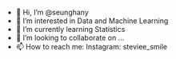 - 👋 Hi, I’m @seunghany
- 👀 I’m interested in Data and Machine Learning
- 🌱 I’m currently learning Statistics
- 💞️ I’m looking to collaborate on ...
- 📫 How to reach me: Instagram: steviee_smile

<!---
seunghany/seunghany is a ✨ special ✨ repository because its `README.md` (this file) appears on your GitHub profile.
You can click the Preview link to take a look at your changes.
--->
